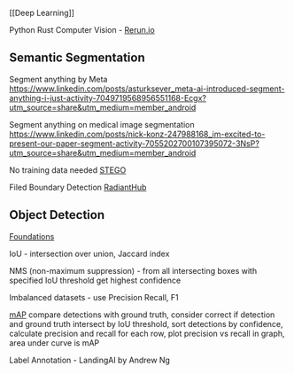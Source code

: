 [[Deep Learning]]

Python Rust Computer Vision - [Rerun.io](https://github.com/rerun-io)

## Semantic Segmentation
Segment anything by Meta
https://www.linkedin.com/posts/asturksever_meta-ai-introduced-segment-anything-i-just-activity-7049719568956551168-Ecgx?utm_source=share&utm_medium=member_android

Segment anything on medical image segmentation
https://www.linkedin.com/posts/nick-konz-247988168_im-excited-to-present-our-paper-segment-activity-7055202700107395072-3NsP?utm_source=share&utm_medium=member_android

No training data needed [STEGO](https://www.youtube.com/watch?v=58uhMDO7dTQ)

Filed Boundary Detection [RadiantHub](https://www.linkedin.com/posts/radiant-mlhub_machinelearning-models-activity-7047212001328062465-sin_?utm_source=share&utm_medium=member_desktop)



## Object Detection
[Foundations](https://lilianweng.github.io/posts/2017-12-31-object-recognition-part-3/)

IoU - intersection over union, Jaccard index

NMS (non-maximum suppression) - from all intersecting boxes with specified IoU threshold get highest confidence

Imbalanced datasets - use Precision Recall, F1

[mAP](https://jonathan-hui.medium.com/map-mean-average-precision-for-object-detection-45c121a31173)
compare detections with ground truth, 
consider correct if detection and ground truth intersect by IoU threshold, 
sort detections by confidence, 
calculate precision and recall for each row, 
plot precision vs recall in graph, 
area under curve is mAP




Label Annotation - LandingAI by Andrew Ng